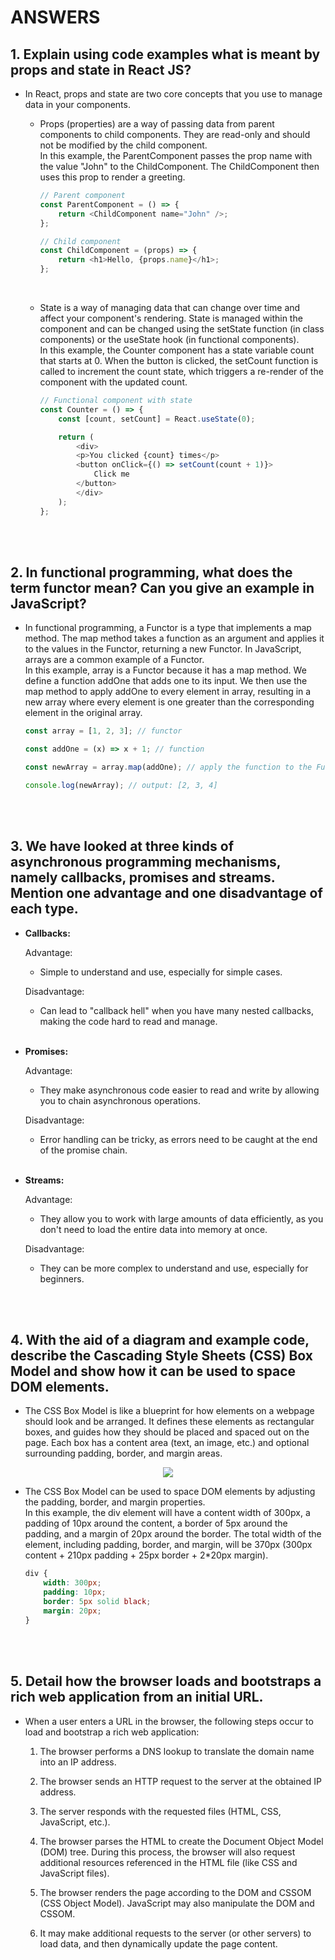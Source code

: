 # ANSWERS

## 1. Explain using code examples what is meant by props and state in React JS?
- In React, props and state are two core concepts that you use to manage data in your components.  

    - Props (properties) are a way of passing data from parent components to child components. They are read-only and should not be modified by the child component.  
    In this example, the ParentComponent passes the prop name with the value "John" to the ChildComponent. The ChildComponent then uses this prop to render a greeting.

        ```js
        // Parent component
        const ParentComponent = () => {
            return <ChildComponent name="John" />;
        };

        // Child component
        const ChildComponent = (props) => {
            return <h1>Hello, {props.name}</h1>;
        };
        ```  
        <br/>

    - State is a way of managing data that can change over time and affect your component's rendering. State is managed within the component and can be changed using the setState function (in class components) or the useState hook (in functional components).  
    In this example, the Counter component has a state variable count that starts at 0. When the button is clicked, the setCount function is called to increment the count state, which triggers a re-render of the component with the updated count.

        ```js
        // Functional component with state
        const Counter = () => {
            const [count, setCount] = React.useState(0);

            return (
                <div>
                <p>You clicked {count} times</p>
                <button onClick={() => setCount(count + 1)}>
                    Click me
                </button>
                </div>
            );
        };
        ```  
    <br />
    <br />
    
## 2. In functional programming, what does the term functor mean? Can you give an example in JavaScript?
- In functional programming, a Functor is a type that implements a map method. The map method takes a function as an argument and applies it to the values in the Functor, returning a new Functor. In JavaScript, arrays are a common example of a Functor.  
In this example, array is a Functor because it has a map method. We define a function addOne that adds one to its input. We then use the map method to apply addOne to every element in array, resulting in a new array where every element is one greater than the corresponding element in the original array.

    ```js
    const array = [1, 2, 3]; // functor

    const addOne = (x) => x + 1; // function

    const newArray = array.map(addOne); // apply the function to the Functor

    console.log(newArray); // output: [2, 3, 4]
    ```
<br />
<br />

## 3. We have looked at three kinds of asynchronous programming mechanisms, namely callbacks, promises and streams. Mention one advantage and one disadvantage of each type.
- **Callbacks:**

    Advantage:
    - Simple to understand and use, especially for simple cases.

    Disadvantage:
    - Can lead to "callback hell" when you have many nested callbacks, making the code hard to read and manage.  
    <br />
- **Promises:**

    Advantage:
    - They make asynchronous code easier to read and write by allowing you to chain asynchronous operations.

    Disadvantage:
    - Error handling can be tricky, as errors need to be caught at the end of the promise chain.  
    <br />
- **Streams:**

    Advantage:
    - They allow you to work with large amounts of data efficiently, as you don't need to load the entire data into memory at once.

    Disadvantage:
    - They can be more complex to understand and use, especially for beginners.  
<br />
<br />

## 4. With the aid of a diagram and example code, describe the Cascading Style Sheets (CSS) Box Model and show how it can be used to space DOM elements.
- The CSS Box Model is like a blueprint for how elements on a webpage should look and be arranged. It defines these elements as rectangular boxes, and guides how they should be placed and spaced out on the page. Each box has a content area (text, an image, etc.) and optional surrounding padding, border, and margin areas.

<p align="center">
    <img src="https://www.washington.edu/accesscomputing/webd2/student/unit3/images/boxmodel.gif">
</p>  

- The CSS Box Model can be used to space DOM elements by adjusting the padding, border, and margin properties.  
In this example, the div element will have a content width of 300px, a padding of 10px around the content, a border of 5px around the padding, and a margin of 20px around the border. The total width of the element, including padding, border, and margin, will be 370px (300px content + 210px padding + 25px border + 2*20px margin).
    
    ```css
    div {
        width: 300px;
        padding: 10px;
        border: 5px solid black;
        margin: 20px;
    }
    ```
<br />
<br />

## 5. Detail how the browser loads and bootstraps a rich web application from an initial URL.

- When a user enters a URL in the browser, the following steps occur to load and bootstrap a rich web application:

    1. The browser performs a DNS lookup to translate the domain name into an IP address.

    2. The browser sends an HTTP request to the server at the obtained IP address.

    3. The server responds with the requested files (HTML, CSS, JavaScript, etc.).

    4. The browser parses the HTML to create the Document Object Model (DOM) tree. During this process, the browser will also request additional resources referenced in the HTML file (like CSS and JavaScript files).

    5. The browser renders the page according to the DOM and CSSOM (CSS Object Model). JavaScript may also manipulate the DOM and CSSOM.

    6. It may make additional requests to the server (or other servers) to load data, and then dynamically update the page content.